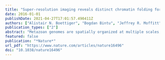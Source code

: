 ```yaml
---
title: "Super-resolution imaging reveals distinct chromatin folding for different epigenetic states"
date: 2016-01-01
publishDate: 2021-04-27T17:01:57.490411Z
authors: ["Alistair N. Boettiger", "Bogdan Bintu", "Jeffrey R. Moffitt", "Siyuan Wang", "Brian J. Beliveau", "Geoffrey Fudenberg", "Maxim Imakaev", "Leonid A. Mirny", "Chao-ting Wu", "Xiaowei Zhuang"]
publication_types: ["2"]
abstract: "Metazoan genomes are spatially organized at multiple scales, from packaging of DNA around individual nucleosomes to segregation of whole chromosomes into distinct territories1,2,3,4,5. At the intermediate scale of kilobases to megabases, which encompasses the sizes of genes, gene clusters and regulatory domains, the three-dimensional (3D) organization of DNA is implicated in multiple gene regulatory mechanisms2,3,4,6,7,8, but understanding this organization remains a challenge. At this scale, the genome is partitioned into domains of different epigenetic states that are essential for regulating gene expression9,10,11. Here we investigate the 3D organization of chromatin in different epigenetic states using super-resolution imaging. We classified genomic domains in Drosophila cells into transcriptionally active, inactive or Polycomb-repressed states, and observed distinct chromatin organizations for each state. All three types of chromatin domains exhibit power-law scaling between their physical sizes in 3D and their domain lengths, but each type has a distinct scaling exponent. Polycomb-repressed domains show the densest packing and most intriguing chromatin folding behaviour, in which chromatin packing density increases with domain length. Distinct from the self-similar organization displayed by transcriptionally active and inactive chromatin, the Polycomb-repressed domains are characterized by a high degree of chromatin intermixing within the domain. Moreover, compared to inactive domains, Polycomb-repressed domains spatially exclude neighbouring active chromatin to a much stronger degree. Computational modelling and knockdown experiments suggest that reversible chromatin interactions mediated by Polycomb-group proteins play an important role in these unique packaging properties of the repressed chromatin. Taken together, our super-resolution images reveal distinct chromatin packaging for different epigenetic states at the kilobase-to-megabase scale, a length scale that is directly relevant to genome regulation."
featured: false
publication: "*Nature*"
url_pdf: "https://www.nature.com/articles/nature16496"
doi: "10.1038/nature16496"
---
```


